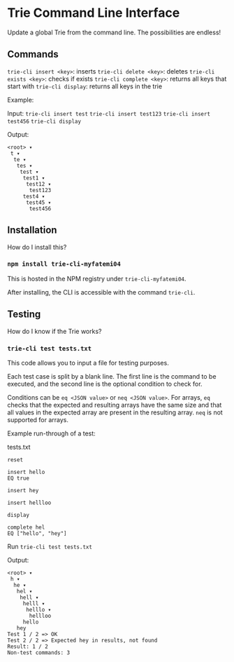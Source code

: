 # Trie Command Line Interface

Update a global Trie from the command line. The possibilities are endless!

## Commands

`trie-cli insert <key>`: inserts <key>
`trie-cli delete <key>`: deletes <key>
`trie-cli exists <key>`: checks if <key> exists
`trie-cli complete <key>`: returns all keys that start with <key>
`trie-cli display`: returns all keys in the trie

Example:

Input:
`trie-cli insert test`
`trie-cli insert test123`
`trie-cli insert test456`
`trie-cli display`

Output:

```
<root> ▾
 t ▾
  te ▾
   tes ▾
    test ▾
     test1 ▾
      test12 ▾
       test123
     test4 ▾
      test45 ▾
       test456
```

## Installation

How do I install this?

### `npm install trie-cli-myfatemi04`

This is hosted in the NPM registry under `trie-cli-myfatemi04`.

After installing, the CLI is accessible with the command `trie-cli`.

## Testing

How do I know if the Trie works?

### `trie-cli test tests.txt`

This code allows you to input a file for testing purposes.

Each test case is split by a blank line.
The first line is the command to be executed, and
the second line is the optional condition to check
for.

Conditions can be `eq <JSON value>` or `neq <JSON value>`.
For arrays, `eq` checks that the expected and resulting
arrays have the same size and that all values in the expected
array are present in the resulting array. `neq` is not supported
for arrays.

Example run-through of a test:

tests.txt

```
reset

insert hello
EQ true

insert hey

insert hellloo

display

complete hel
EQ ["hello", "hey"]

```

Run `trie-cli test tests.txt`

Output:

```
<root> ▾
 h ▾
  he ▾
   hel ▾
    hell ▾
     helll ▾
      helllo ▾
       hellloo
     hello
   hey
Test 1 / 2 => OK
Test 2 / 2 => Expected hey in results, not found
Result: 1 / 2
Non-test commands: 3
```
